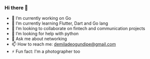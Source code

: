 ### Hi there 👋

- 🔭 I’m currently working on Go
- 🌱 I’m currently learning Flutter, Dart and Go lang
- 👯 I’m looking to collaborate on fintech and communication projects
- 🤔 I’m looking for help with python
- 💬 Ask me about networking 
- 📫 How to reach me: demiladeogundipe@gmail.com
- ⚡ Fun fact: I'm a photographer too

